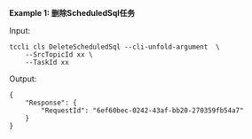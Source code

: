 **Example 1: 删除ScheduledSql任务**



Input: 

```
tccli cls DeleteScheduledSql --cli-unfold-argument  \
    --SrcTopicId xx \
    --TaskId xx
```

Output: 
```
{
    "Response": {
        "RequestId": "6ef60bec-0242-43af-bb20-270359fb54a7"
    }
}
```

